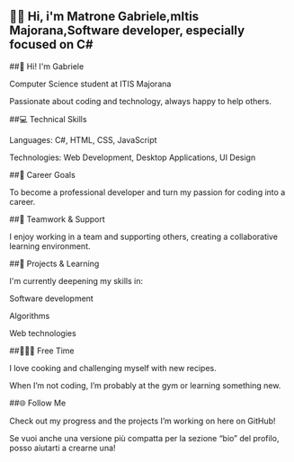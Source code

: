 ##  🙋‍♂️ Hi, i'm Matrone Gabriele,mItis Majorana,Software developer, especially focused on C#




##👋 Hi! I'm Gabriele


Computer Science student at ITIS Majorana


Passionate about coding and technology, always happy to help others.


##💻 Technical Skills


Languages: C#, HTML, CSS, JavaScript


Technologies: Web Development, Desktop Applications, UI Design


##🚀 Career Goals


To become a professional developer and turn my passion for coding into a career.


##🤝 Teamwork & Support


I enjoy working in a team and supporting others, creating a collaborative learning environment.


##🎯 Projects & Learning


I'm currently deepening my skills in:


Software development


Algorithms


Web technologies



##🍝🏋️‍♂️ Free Time


I love cooking and challenging myself with new recipes.


When I’m not coding, I’m probably at the gym or learning something new.


##🌐 Follow Me

Check out my progress and the projects I’m working on here on GitHub!

Se vuoi anche una versione più compatta per la sezione “bio” del profilo, posso aiutarti a crearne una!




